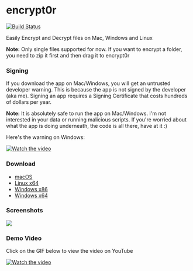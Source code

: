 # encrypt0r

[![Build Status](https://travis-ci.org/kunalnagar/encrypt0r.svg?branch=master)](https://travis-ci.org/kunalnagar/encrypt0r)

Easily Encrypt and Decrypt files on Mac, Windows and Linux

**Note:** Only single files supported for now. If you want to encrypt a folder, you need to zip it first and then drag it to encrypt0r

### Signing

If you download the app on Mac/Windows, you will get an untrusted developer warning. This is because the app is not signed by the developer (aka me). Signing an app requires a Signing Certificate that costs hundreds of dollars per year.

**Note:** It is absolutely safe to run the app on Mac/Windows. I'm not interested in your data or running malicious scripts. If you're worried about what the app is doing underneath, the code is all there, have at it :)

Here's the warning on Windows:

[![Watch the video](https://i.imgur.com/M3LQ1Wx.gif)](https://youtu.be/VIVz7MtNEO0)

### Download

- [macOS](https://github.com/kunalnagar/encrypt0r/releases/latest/download/encrypt0r-darwin-x64.zip)
- [Linux x64](https://github.com/kunalnagar/encrypt0r/releases/latest/download/encrypt0r-linux-x64.zip)
- [Windows x86](https://github.com/kunalnagar/encrypt0r/releases/latest/download/encrypt0r-win32-ia32.zip)
- [Windows x64](https://github.com/kunalnagar/encrypt0r/releases/latest/download/encrypt0r-win32-x64.zip)

### Screenshots

![](https://i.imgur.com/WQXyqsj.png)

### Demo Video

Click on the GIF below to view the video on YouTube

[![Watch the video](https://i.imgur.com/wdViVGA.gif)](https://youtu.be/WBf2bRMRFME)
